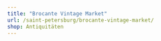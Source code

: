 ```yaml
---
title: "Brocante Vintage Market"
url: /saint-petersburg/brocante-vintage-market/
shop: Antiquitäten
---
```

